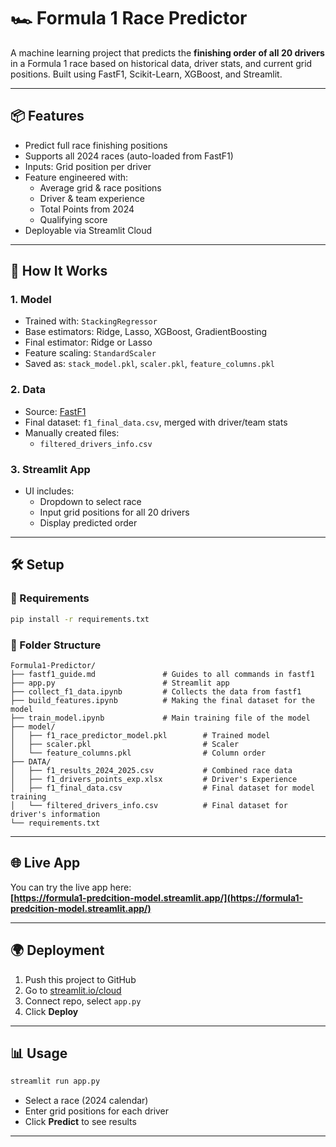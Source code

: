# 🏎️ Formula 1 Race Predictor

A machine learning project that predicts the **finishing order of all 20 drivers** in a Formula 1 race based on historical data, driver stats, and current grid positions. Built using FastF1, Scikit-Learn, XGBoost, and Streamlit.

---

## 📦 Features
- Predict full race finishing positions
- Supports all 2024 races (auto-loaded from FastF1)
- Inputs: Grid position per driver
- Feature engineered with:
  - Average grid & race positions
  - Driver & team experience
  - Total Points from 2024
  - Qualifying score
- Deployable via Streamlit Cloud

---

## 🚀 How It Works

### 1. **Model**
- Trained with: `StackingRegressor`
- Base estimators: Ridge, Lasso, XGBoost, GradientBoosting
- Final estimator: Ridge or Lasso
- Feature scaling: `StandardScaler`
- Saved as: `stack_model.pkl`, `scaler.pkl`, `feature_columns.pkl`

### 2. **Data**
- Source: [FastF1](https://docs.fastf1.dev/)
- Final dataset: `f1_final_data.csv`, merged with driver/team stats
- Manually created files:
  - `filtered_drivers_info.csv`

### 3. **Streamlit App**
- UI includes:
  - Dropdown to select race
  - Input grid positions for all 20 drivers
  - Display predicted order

---

## 🛠️ Setup

### 🔗 Requirements
```bash
pip install -r requirements.txt
```

### 📂 Folder Structure
```
Formula1-Predictor/
├── fastf1_guide.md               # Guides to all commands in fastf1
├── app.py                        # Streamlit app
├── collect_f1_data.ipynb         # Collects the data from fastf1
├── build_features.ipynb          # Making the final dataset for the model
├── train_model.ipynb             # Main training file of the model
├── model/
│   ├── f1_race_predictor_model.pkl        # Trained model
│   ├── scaler.pkl                         # Scaler
│   └── feature_columns.pkl                # Column order
├── DATA/
│   ├── f1_results_2024_2025.csv           # Combined race data
│   ├── f1_drivers_points_exp.xlsx         # Driver's Experience
│   ├── f1_final_data.csv                  # Final dataset for model training
│   └── filtered_drivers_info.csv          # Final dataset for driver's information
└── requirements.txt
```

---

## 🌐 Live App
You can try the live app here:  
**[https://formula1-predcition-model.streamlit.app/](https://formula1-predcition-model.streamlit.app/)**

---

## 🌍 Deployment
1. Push this project to GitHub
2. Go to [streamlit.io/cloud](https://streamlit.io/cloud)
3. Connect repo, select `app.py`
4. Click **Deploy**

---
## 📊 Usage

```bash
streamlit run app.py
```
- Select a race (2024 calendar)
- Enter grid positions for each driver
- Click **Predict** to see results

---
